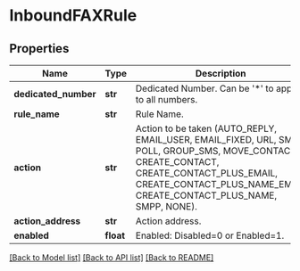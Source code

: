 # InboundFAXRule

## Properties
Name | Type | Description | Notes
------------ | ------------- | ------------- | -------------
**dedicated_number** | **str** | Dedicated Number. Can be &#39;*&#39; to apply to all numbers. | 
**rule_name** | **str** | Rule Name. | 
**action** | **str** | Action to be taken (AUTO_REPLY, EMAIL_USER, EMAIL_FIXED, URL, SMS, POLL, GROUP_SMS, MOVE_CONTACT, CREATE_CONTACT, CREATE_CONTACT_PLUS_EMAIL, CREATE_CONTACT_PLUS_NAME_EMAIL CREATE_CONTACT_PLUS_NAME, SMPP, NONE). | 
**action_address** | **str** | Action address. | 
**enabled** | **float** | Enabled: Disabled&#x3D;0 or Enabled&#x3D;1. | 

[[Back to Model list]](../README.md#documentation-for-models) [[Back to API list]](../README.md#documentation-for-api-endpoints) [[Back to README]](../README.md)


